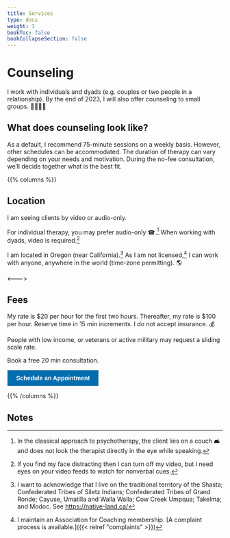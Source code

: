 ```yaml
---
title: Services
type: docs
weight: 3
bookToc: false
bookCollapseSection: false
---
```


# Counseling

I work with individuals and dyads (e.g. couples or two people in a relationship). By the end of 2023,
I will also offer counseling to small groups. 🫱🏿‍🫲🏻

## What does counseling look like?

As a default, I recommend 75-minute sessions on a weekly basis. However,
other schedules can be accommodated.
The duration of therapy can vary depending on your needs and motivation.
During the no-fee consultation, we’ll decide together what is the best fit.

{{% columns %}}

## Location

I am seeing clients by video or audio-only.

For individual therapy, you may prefer audio-only ☎.[^audio-only]
When working with dyads, video is required.[^one-way-video]

I am located in Oregon (near California).[^native]
As I am not licensed,[^license] I can work with anyone, anywhere in the world (time-zone permitting). 🌎

<--->

## Fees

My rate is $20 per hour for the first two hours. Thereafter, my rate is $100 per hour. Reserve time in 15 min increments. I do not accept insurance. 💰

People with low income, or veterans or active military may request a sliding scale rate.

Book a free 20 min consultation.

<!-- ScheduleOnce button START -->
<button id="SOIBTN_jpintro" style="background: #006DAF; color: #ffffff; padding: 10px 20px; border: 1px solid #c8c8c8; font: bold 14px Arial; cursor: pointer;" data-height="580" data-psz="00" data-so-page="jpintro" data-delay="1">Schedule an Appointment</button>
<script type="text/javascript" src="https://cdn.oncehub.com/mergedjs/so.js"></script>
<!-- ScheduleOnce button END -->

{{% /columns %}}

## Notes

[^audio-only]: In the classical approach to psychotherapy, the client lies on a couch 🛋️ and does not look the therapist directly in the eye while speaking.

[^license]: I maintain an Association for Coaching membership. [A complaint process is available.]({{< relref "complaints" >}})

[^native]: I want to acknowledge that I live on the traditional
territory of the Shasta; Confederated Tribes of Siletz Indians;
Confederated Tribes of Grand Ronde; Cayuse, Umatilla and Walla Walla;
Cow Creek Umpqua; Takelma; and Modoc. See https://native-land.ca/

[^one-way-video]: If you find my face distracting then I can turn off
my video, but I need eyes on your video feeds to watch for nonverbal cues.
